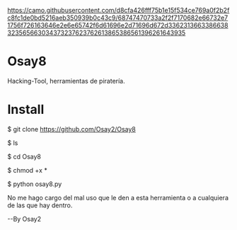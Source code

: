 https://camo.githubusercontent.com/d8cfa426fff75b1e15f534ce769a0f2b2fc8fc1de0bd5216aeb350939b0c43c9/68747470733a2f2f7170682e66732e71756f726163646e2e6e65742f6d61696e2d71696d672d3362313663386638323565663034373237623762613865386561396261643935


# Osay8

Hacking-Tool, herramientas de piratería.

# Install

$ git clone https://github.com/Osay2/Osay8

$ ls

$ cd Osay8

$ chmod +x *

$ python osay8.py 

No me hago cargo del mal uso que le den a esta
herramienta o a cualquiera de las que hay dentro.


--By Osay2
